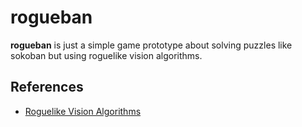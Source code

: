 # rogueban

**rogueban** is just a simple game prototype about solving puzzles like sokoban but using roguelike vision algorithms.

## References

- [Roguelike Vision Algorithms](http://www.adammil.net/blog/v125_roguelike_vision_algorithms.html#raycode)